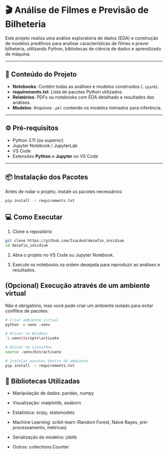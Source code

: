 # 🎬 Análise de Filmes e Previsão de Bilheteria

Este projeto realiza uma análise exploratória de dados (EDA) e construção de modelos preditivos para analisar características de filmes e prever bilheteria, utilizando Python, bibliotecas de ciência de dados e aprendizado de máquina.

---

## 📝 Conteúdo do Projeto

- **Notebooks**: Contêm todas as análises e modelos construídos (`.ipynb`).
- **requirements.txt**: Lista de pacotes Python utilizados.
- **Relatórios**: PDFs ou notebooks com EDA detalhado e resultados das análises.
- **Modelos**: Arquivos `.pkl` contendo os modelos treinados para inferência.

---

## ⚙️ Pré-requisitos

- Python 3.11 (ou superior)
- Jupyter Notebook / JupyterLab
- VS Code 
- Extensões **Python** e **Jupyter** no VS Code

---

## 📦 Instalação dos Pacotes

Antes de rodar o projeto, instale os pacotes necessários:

```bash
pip install -r requirements.txt
```

## 💻 Como Executar

1. Clone o repositório

```bash
git clone https://github.com/IsacAnd/desafio_insidium
cd desafio_insidium
```

2. Abra o projeto no VS Code ou Jupyter Notebook.

3. Execute os notebooks na ordem desejada para reproduzir as análises e resultados.

## (Opcional) Execução através de um ambiente virtual

Não é obrigatório, mas você pode criar um ambiente isolado para evitar conflitos de pacotes:

```bash
# Criar ambiente virtual
python -m venv .venv

# Ativar no Windows
.\.venv\Scripts\activate

# Ativar no Linux/Mac
source .venv/bin/activate

# Instalar pacotes dentro do ambiente
pip install -r requirements.txt
```

## 🧰 Bibliotecas Utilizadas

- Manipulação de dados: pandas, numpy

- Visualização: matplotlib, seaborn

- Estatística: scipy, statsmodels

- Machine Learning: scikit-learn (Random Forest, Naive Bayes, pré-processamento, métricas)

- Serialização de modelos: joblib

- Outros: collections.Counter
